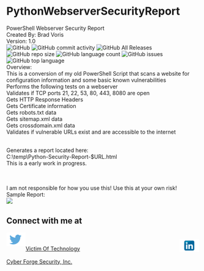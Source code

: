 # PythonWebserverSecurityReport
PowerShell Webserver Security Report<br />
Created By: Brad Voris<br />
Version: 1.0<br />
<img alt="GitHub" src="https://img.shields.io/github/license/bvoris/PythonWebserverSecurityReport">
<img alt="GitHub commit activity" src="https://img.shields.io/github/commit-activity/m/bvoris/PythonWebserverSecurityReport">
<img alt="GitHub All Releases" src="https://img.shields.io/github/downloads/bvoris/PythonWebserverSecurityReport/total">
<img alt="GitHub repo size" src="https://img.shields.io/github/repo-size/bvoris/PythonWebserverSecurityReport">
<img alt="GitHub language count" src="https://img.shields.io/github/languages/count/bvoris/PythonWebserverSecurityReport">
<img alt="GitHub issues" src="https://img.shields.io/github/issues/bvoris/PythonWebserverSecurityReport">
<img alt="GitHub top language" src="https://img.shields.io/github/languages/top/bvoris/PythonWebserverSecurityReport">
<br />
Overview:<br />
This is a conversion of my old  PowerShell Script that scans a website for configuration information and some basic known vulnerabilities<br />
Performs the following tests on a webserver<br />
Validates if TCP ports 21, 22, 53, 80, 443, 8080 are open<br />
Gets HTTP Response Headers<br />
Gets Certificate information<br />
Gets robots.txt data<br />
Gets sitemap.xml data<br />
Gets crossdomain.xml data<br />
Validates if vulnerable URLs exist and are accessible to the internet<br /><br />

Generates a report located here:<br />
C:\temp\Python-Security-Report-$URL.html<br />
This is a early work in progress.<br />


<br /><br />
I am not responsible for how you use this! Use this at your own risk!<br />
Sample Report:<br />
<IMG SRC="https://github.com/bvoris/PythonWebserverSecurityReport/blob/master/screenshot12.PNG">
<br />

## Connect with me at

<a href="https://twitter.com/HMInfoSecViking?ref_src=twsrc%5Etfw"><IMG SRC="https://github.com/bvoris/bvoris/blob/master/twitter.jpg" WIDTH=10% HEIGHT=10% ALIGN=LEFT></a>	
<a href="https://www.linkedin.com/in/brad-voris" target="_blank"><IMG SRC="https://github.com/bvoris/bvoris/blob/master/linkedin.png" WIDTH=10% HEIGHT=4% ALIGN=RIGHT></a>
<BR /> 
<A HREF="https://www.victimoftechnology.com">Victim Of Technology<A />
<BR /><BR />
<A HREF="https://www.cyberforgesecurity.com">Cyber Forge Security, Inc.<A />
